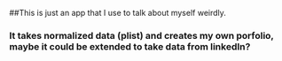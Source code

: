 ##This is just an app that I use to talk about myself weirdly.

### It takes normalized data (plist) and creates my own porfolio, maybe it could be extended to take data from linkedIn?
